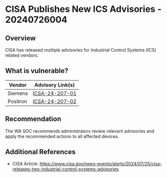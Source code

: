 # CISA Publishes New ICS Advisories - 20240726004

## Overview

CISA has released multiple advisories for Industrial Control Systems (ICS) related vendors.

## What is vulnerable?

| Vendor | Advisory Link(s) |
| --- | --- |
| Siemens | [ICSA-24-207-01](https://www.cisa.gov/news-events/ics-advisories/ICSA-24-207-01) |
| Positron | [ICSA-24-207-02](https://www.cisa.gov/news-events/ics-advisories/ICSA-24-207-02) |

## Recommendation

The WA SOC recommends administrators review relevant advisories and apply the recommended actions to all affected devices.

## Additional References

- CISA Article: <https://www.cisa.gov/news-events/alerts/2024/07/25/cisa-releases-two-industrial-control-systems-advisories>
